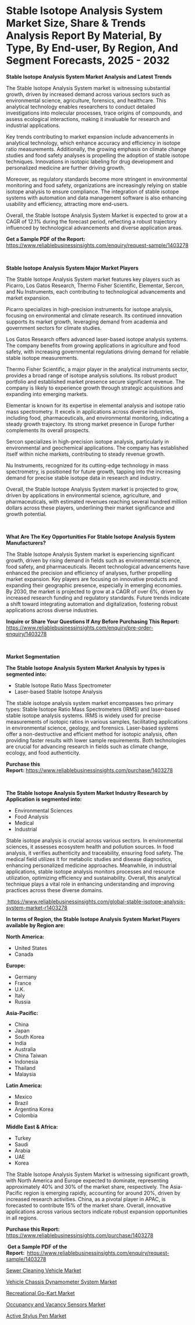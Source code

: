 <p><h1>Stable Isotope Analysis System Market Size, Share & Trends Analysis Report By Material, By Type, By End-user, By Region, And Segment Forecasts, 2025 - 2032</h1></p><p><strong>Stable Isotope Analysis System Market Analysis and Latest Trends</strong></p>
<p><p>The Stable Isotope Analysis System market is witnessing substantial growth, driven by increased demand across various sectors such as environmental science, agriculture, forensics, and healthcare. This analytical technology enables researchers to conduct detailed investigations into molecular processes, trace origins of compounds, and assess ecological interactions, making it invaluable for research and industrial applications.</p><p>Key trends contributing to market expansion include advancements in analytical technology, which enhance accuracy and efficiency in isotope ratio measurements. Additionally, the growing emphasis on climate change studies and food safety analyses is propelling the adoption of stable isotope techniques. Innovations in isotopic labeling for drug development and personalized medicine are further driving growth.</p><p>Moreover, as regulatory standards become more stringent in environmental monitoring and food safety, organizations are increasingly relying on stable isotope analysis to ensure compliance. The integration of stable isotope systems with automation and data management software is also enhancing usability and efficiency, attracting more end-users.</p><p>Overall, the Stable Isotope Analysis System Market is expected to grow at a CAGR of 12.1% during the forecast period, reflecting a robust trajectory influenced by technological advancements and diverse application areas.</p></p>
<p><strong>Get a Sample PDF of the Report:&nbsp;</strong> <a href="https://www.reliablebusinessinsights.com/enquiry/request-sample/1403278?utm_campaign=62&utm_medium=2&utm_source=Github&utm_content=ia&utm_term=28032025&utm_id=stable-isotope-analysis-system">https://www.reliablebusinessinsights.com/enquiry/request-sample/1403278</a></p>
<p>&nbsp;</p>
<p><strong>Stable Isotope Analysis System Major Market Players</strong></p>
<p><p>The Stable Isotope Analysis System market features key players such as Picarro, Los Gatos Research, Thermo Fisher Scientific, Elementar, Sercon, and Nu Instruments, each contributing to technological advancements and market expansion. </p><p>Picarro specializes in high-precision instruments for isotope analysis, focusing on environmental and climate research. Its continued innovation supports its market growth, leveraging demand from academia and government sectors for climate studies. </p><p>Los Gatos Research offers advanced laser-based isotope analysis systems. The company benefits from growing applications in agriculture and food safety, with increasing governmental regulations driving demand for reliable stable isotope measurements. </p><p>Thermo Fisher Scientific, a major player in the analytical instruments sector, provides a broad range of isotope analysis solutions. Its robust product portfolio and established market presence secure significant revenue. The company is likely to experience growth through strategic acquisitions and expanding into emerging markets.</p><p>Elementar is known for its expertise in elemental analysis and isotope ratio mass spectrometry. It excels in applications across diverse industries, including food, pharmaceuticals, and environmental monitoring, indicating a steady growth trajectory. Its strong market presence in Europe further complements its overall prospects.</p><p>Sercon specializes in high-precision isotope analysis, particularly in environmental and geochemical applications. The company has established itself within niche markets, contributing to steady revenue growth.</p><p>Nu Instruments, recognized for its cutting-edge technology in mass spectrometry, is positioned for future growth, tapping into the increasing demand for precise stable isotope data in research and industry. </p><p>Overall, the Stable Isotope Analysis System market is projected to grow, driven by applications in environmental science, agriculture, and pharmaceuticals, with estimated revenues reaching several hundred million dollars across these players, underlining their market significance and growth potential.</p></p>
<p>&nbsp;</p>
<p><strong>What Are The Key Opportunities For Stable Isotope Analysis System Manufacturers?</strong></p>
<p><p>The Stable Isotope Analysis System market is experiencing significant growth, driven by rising demand in fields such as environmental science, food safety, and pharmaceuticals. Recent technological advancements have enhanced the precision and efficiency of analyses, further propelling market expansion. Key players are focusing on innovative products and expanding their geographic presence, especially in emerging economies. By 2030, the market is projected to grow at a CAGR of over 6%, driven by increased research funding and regulatory standards. Future trends indicate a shift toward integrating automation and digitalization, fostering robust applications across diverse industries.</p></p>
<p><strong>Inquire or Share Your Questions If Any Before Purchasing This Report:</strong> <a href="https://www.reliablebusinessinsights.com/enquiry/pre-order-enquiry/1403278?utm_campaign=62&utm_medium=2&utm_source=Github&utm_content=ia&utm_term=28032025&utm_id=stable-isotope-analysis-system">https://www.reliablebusinessinsights.com/enquiry/pre-order-enquiry/1403278</a></p>
<p>&nbsp;</p>
<p><strong>Market Segmentation</strong></p>
<p><strong>The Stable Isotope Analysis System Market Analysis by types is segmented into:</strong></p>
<p><ul><li>Stable Isotope Ratio Mass Spectrometer</li><li>Laser-based Stable Isotope Analysis</li></ul></p>
<p><p>The stable isotope analysis system market encompasses two primary types: Stable Isotope Ratio Mass Spectrometers (IRMS) and laser-based stable isotope analysis systems. IRMS is widely used for precise measurements of isotopic ratios in various samples, facilitating applications in environmental science, geology, and forensics. Laser-based systems offer a non-destructive and efficient method for isotopic analysis, often providing faster results with lower sample requirements. Both technologies are crucial for advancing research in fields such as climate change, ecology, and food authenticity.</p></p>
<p><strong>Purchase this Report:&nbsp;</strong><a href="https://www.reliablebusinessinsights.com/purchase/1403278?utm_campaign=62&utm_medium=2&utm_source=Github&utm_content=ia&utm_term=28032025&utm_id=stable-isotope-analysis-system">https://www.reliablebusinessinsights.com/purchase/1403278</a></p>
<p>&nbsp;</p>
<p><strong>The Stable Isotope Analysis System Market Industry Research by Application is segmented into:</strong></p>
<p><ul><li>Environmental Sciences</li><li>Food Analysis</li><li>Medical</li><li>Industrial</li></ul></p>
<p><p>Stable isotope analysis is crucial across various sectors. In environmental sciences, it assesses ecosystem health and pollution sources. In food analysis, it verifies authenticity and traceability, ensuring food safety. The medical field utilizes it for metabolic studies and disease diagnostics, enhancing personalized medicine approaches. Meanwhile, in industrial applications, stable isotope analysis monitors processes and resource utilization, optimizing efficiency and sustainability. Overall, this analytical technique plays a vital role in enhancing understanding and improving practices across these diverse domains.</p></p>
<p><a href="https://www.reliablebusinessinsights.com/global-stable-isotope-analysis-system-market-r1403278?utm_campaign=62&utm_medium=2&utm_source=Github&utm_content=ia&utm_term=28032025&utm_id=stable-isotope-analysis-system">&nbsp;https://www.reliablebusinessinsights.com/global-stable-isotope-analysis-system-market-r1403278</a></p>
<p><strong>In terms of Region, the Stable Isotope Analysis System Market Players available by Region are:</strong></p>
<p>
    <p> <strong> North America: </strong>
        <ul>
            <li>United States</li>
            <li>Canada</li>
        </ul>
        </p> 
    <p> <strong> Europe: </strong>
        <ul>
            <li>Germany</li>
            <li>France</li>
            <li>U.K.</li>
            <li>Italy</li>
            <li>Russia</li>
        </ul>
        </p> 
    <p> <strong> Asia-Pacific: </strong>
        <ul>
            <li>China</li>
            <li>Japan</li>
            <li>South Korea</li>
            <li>India</li>
            <li>Australia</li>
            <li>China Taiwan</li>
            <li>Indonesia</li>
            <li>Thailand</li>
            <li>Malaysia</li>
        </ul>
        </p> 
    <p> <strong> Latin America: </strong>
        <ul>
            <li>Mexico</li>
            <li>Brazil</li>
            <li>Argentina Korea</li>
            <li>Colombia</li>
        </ul>
        </p> 
    <p> <strong> Middle East & Africa: </strong>
        <ul>
            <li>Turkey</li>
            <li>Saudi</li>
            <li>Arabia</li>
            <li>UAE</li>
            <li>Korea</li>
        </ul>
    </p>
    </p>
<p><p>The Stable Isotope Analysis System Market is witnessing significant growth, with North America and Europe expected to dominate, representing approximately 40% and 30% of the market share, respectively. The Asia-Pacific region is emerging rapidly, accounting for around 20%, driven by increased research activities. China, as a pivotal player in APAC, is forecasted to contribute 15% of the market share. Overall, innovative applications across various sectors indicate robust expansion opportunities in all regions.</p></p>
<p><strong>Purchase this Report: </strong><a href="https://www.reliablebusinessinsights.com/purchase/1403278?utm_campaign=62&utm_medium=2&utm_source=Github&utm_content=ia&utm_term=28032025&utm_id=stable-isotope-analysis-system">https://www.reliablebusinessinsights.com/purchase/1403278</a></p>
<p>&nbsp;<strong>Get a Sample PDF of the Report:&nbsp;&nbsp;</strong><a href="https://www.reliablebusinessinsights.com/enquiry/request-sample/1403278?utm_campaign=62&utm_medium=2&utm_source=Github&utm_content=ia&utm_term=28032025&utm_id=stable-isotope-analysis-system">https://www.reliablebusinessinsights.com/enquiry/request-sample/1403278</a></p>
<p><strong></strong></p>
<p><p><a href="https://github.com/lugnabirue/Market-Research-Report-List-1/blob/main/sewer-cleaning-vehicle-market.md?utm_campaign=62&utm_medium=2&utm_source=Github&utm_content=ia&utm_term=28032025&utm_id=stable-isotope-analysis-system">Sewer Cleaning Vehicle Market</a></p><p><a href="https://github.com/shpirttangim48/Market-Research-Report-List-1/blob/main/vehicle-chassis-dynamometer-system-market.md?utm_campaign=62&utm_medium=2&utm_source=Github&utm_content=ia&utm_term=28032025&utm_id=stable-isotope-analysis-system">Vehicle Chassis Dynamometer System Market</a></p><p><a href="https://github.com/maseykokosq1/Market-Research-Report-List-1/blob/main/recreational-go-kart-market.md?utm_campaign=62&utm_medium=2&utm_source=Github&utm_content=ia&utm_term=28032025&utm_id=stable-isotope-analysis-system">Recreational Go-Kart Market</a></p><p><a href="https://github.com/marteionun0/Market-Research-Report-List-1/blob/main/occupancy-and-vacancy-sensors-market.md?utm_campaign=62&utm_medium=2&utm_source=Github&utm_content=ia&utm_term=28032025&utm_id=stable-isotope-analysis-system">Occupancy and Vacancy Sensors Market</a></p><p><a href="https://github.com/braisykhwezi/Market-Research-Report-List-1/blob/main/active-stylus-pen-market.md?utm_campaign=62&utm_medium=2&utm_source=Github&utm_content=ia&utm_term=28032025&utm_id=stable-isotope-analysis-system">Active Stylus Pen Market</a></p></p>